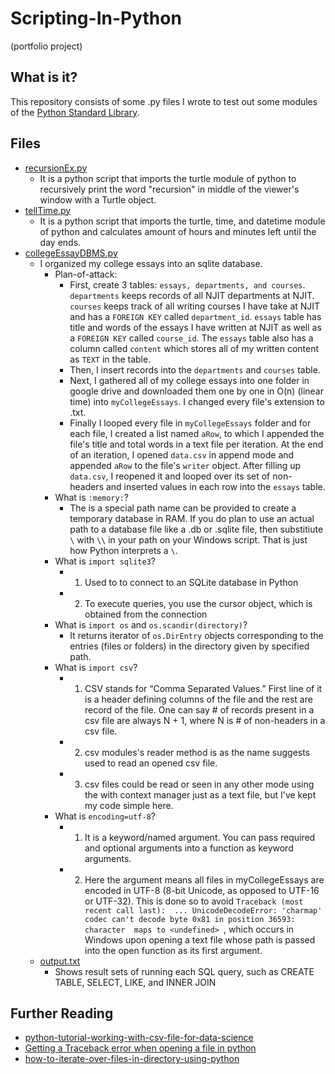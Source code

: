 # Scripting-In-Python
(portfolio project)
## What is it?
This repository consists of some .py files I wrote to test out some modules of the [Python Standard Library](https://docs.python.org/3/library/).
 
## Files
- [recursionEx.py](recursion_in_python)
    - It is a python script that imports the turtle module of python to recursively print the word "recursion" in middle of the viewer's window with a Turtle object.
- [tellTime.py](using_time_module)
    - It is a python script that imports the turtle, time, and datetime module of python and calculates amount of hours and minutes left until the day ends.
- [collegeEssayDBMS.py](essayDataBaseScripts/collegeEssayDBMS.py)
   -  I organized my college essays into an sqlite database. 
        - Plan-of-attack:
            - First, create 3 tables: ```essays, departments, and courses```.  ```departments``` keeps records of all NJIT departments at NJIT.  ```courses``` keeps track of all writing courses I have take at NJIT and has a ```FOREIGN KEY``` called ```department_id```. ```essays``` table has title and words of the essays I have written at NJIT as well as a ```FOREIGN KEY``` called ```course_id```. The ```essays``` table also has a column called ```content``` which stores all of my written content as ```TEXT``` in the table.  
            - Then, I insert records into the ```departments``` and ```courses``` table.
            - Next, I gathered all of my college essays into one folder in google drive and downloaded them one by one in O(n) (linear time) into ```myCollegeEssays```.  I changed every file's extension to .txt.  
            - Finally I looped every file in ```myCollegeEssays``` folder and for each file, I created a list named ```aRow```, to which I appended the file's title and total words in a text file per iteration.  At the end of an iteration, I opened ```data.csv``` in append mode and appended ```aRow``` to the file's ```writer``` object.  After filling up ```data.csv```, I reopened it and looped over its set of non-headers and inserted values in each row into the ```essays``` table. 
        - What is ```:memory:```?
            - The is a special path name can be provided to create a temporary database in RAM. If you do plan to use an actual path to a database file like a .db or .sqlite file, then substitiute ```\``` with ```\\``` in your path on your Windows script.  That is just how Python interprets a ```\```. 
        - What is ```import sqlite3```?
            - 1) Used to to connect to an SQLite database in Python
            - 2) To execute queries, you use the cursor object, which is obtained from the connection 
        - What is ```import os``` and ```os.scandir(directory)```?
            -  It returns iterator of ```os.DirEntry``` objects corresponding to the entries (files or folders) in the directory given by specified path.
        - What is ```import csv```?
            - 1) CSV stands for “Comma Separated Values.” First line of it is a header defining columns of the file and the rest are record of the file.  One can say # of records present in a csv file are always N + 1, where N is # of non-headers in a csv file. 
            - 2) csv modules's reader method is as the name suggests used to read an opened csv file. 
            - 3) csv files could be read or seen in any other mode using the with context manager just as a text file, but I've kept my code simple here. 
        - What is ```encoding=utf-8```?
            - 1) It is a keyword/named argument.  You can pass required and optional arguments into a function as keyword arguments. 
            - 2) Here the argument means all files in myCollegeEssays are encoded in UTF-8 (8-bit Unicode, as opposed to UTF-16 or UTF-32).  This is done so to avoid ```Traceback (most recent call last):  ...
            UnicodeDecodeError: 'charmap' codec can't decode byte 0x81 in position 36593: character 
            maps to <undefined> ```, which occurs in Windows upon opening a text file whose path is passed into the open function as its first argument.  
    - [output.txt](essayDataBaseScripts/output.txt)
        - Shows result sets of running each SQL query, such as CREATE TABLE, SELECT, LIKE, and INNER JOIN 

## Further Reading 
- [python-tutorial-working-with-csv-file-for-data-science](https://www.analyticsvidhya.com/blog/2021/08/python-tutorial-working-with-csv-file-for-data-science/)
- [Getting a Traceback error when opening a file in python](https://sites.pitt.edu/~naraehan/python3/mbb12.html)
- [how-to-iterate-over-files-in-directory-using-python](https://www.geeksforgeeks.org/how-to-iterate-over-files-in-directory-using-python/)


